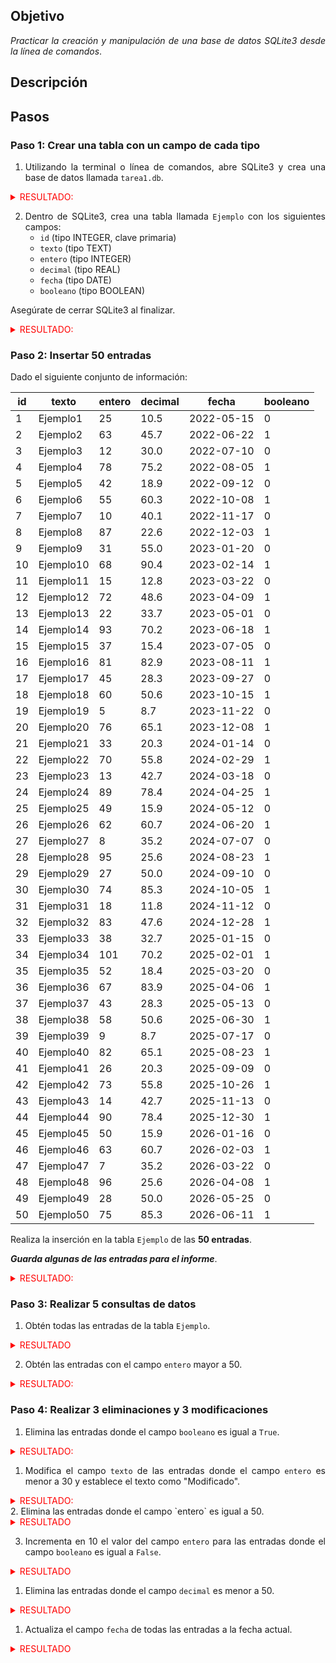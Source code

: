 <div align="justify">

## Objetivo

_Practicar la creación y manipulación de una base de datos SQLite3 desde la línea de comandos_.

## Descripción

## Pasos

### Paso 1: Crear una tabla con un campo de cada tipo

1. Utilizando la terminal o línea de comandos, abre SQLite3 y crea una base de datos llamada `tarea1.db`.

<details>
  <summary style="color: red;">RESULTADO:</summary>

  **jramg23@jramg23-GL62-7QF:~$ ls**
  **base-de-datos.db  Descargas  Documentos  Escritorio  Imágenes  Música  Plantillas  Público  snap  Vídeos**

  **jramg23@jramg23-GL62-7QF:~$ sqlite3 tarea1.db**
</details>


2. Dentro de SQLite3, crea una tabla llamada `Ejemplo` con los siguientes campos:
    - `id` (tipo INTEGER, clave primaria)
    - `texto` (tipo TEXT)
    - `entero` (tipo INTEGER)
    - `decimal` (tipo REAL)
    - `fecha` (tipo DATE)
    - `booleano` (tipo BOOLEAN)

Asegúrate de cerrar SQLite3 al finalizar.

<details>
  <summary style="color: red;">RESULTADO:</summary>

jramg23@jramg23-GL62-7QF:~$ ls
base-de-datos.db  Descargas  Documentos  Escritorio  Imágenes  Música  Plantillas  Público  snap  Vídeos

**sqlite> create table ejemplo( id integer primary key, texto text, entero integer, decimal real, fecha date, booleano boolean);**

</details>

### Paso 2: Insertar 50 entradas

Dado el siguiente conjunto de información:

| id |   texto    | entero | decimal |    fecha    | booleano |
|----|------------|--------|---------|-------------|----------|
| 1  | Ejemplo1    | 25     | 10.5    | 2022-05-15  | 0        |
| 2  | Ejemplo2    | 63     | 45.7    | 2022-06-22  | 1        |
| 3  | Ejemplo3    | 12     | 30.0    | 2022-07-10  | 0        |
| 4  | Ejemplo4    | 78     | 75.2    | 2022-08-05  | 1        |
| 5  | Ejemplo5    | 42     | 18.9    | 2022-09-12  | 0        |
| 6  | Ejemplo6    | 55     | 60.3    | 2022-10-08  | 1        |
| 7  | Ejemplo7    | 10     | 40.1    | 2022-11-17  | 0        |
| 8  | Ejemplo8    | 87     | 22.6    | 2022-12-03  | 1        |
| 9  | Ejemplo9    | 31     | 55.0    | 2023-01-20  | 0        |
| 10 | Ejemplo10   | 68     | 90.4    | 2023-02-14  | 1        |
| 11 | Ejemplo11   | 15     | 12.8    | 2023-03-22  | 0        |
| 12 | Ejemplo12   | 72     | 48.6    | 2023-04-09  | 1        |
| 13 | Ejemplo13   | 22     | 33.7    | 2023-05-01  | 0        |
| 14 | Ejemplo14   | 93     | 70.2    | 2023-06-18  | 1        |
| 15 | Ejemplo15   | 37     | 15.4    | 2023-07-05  | 0        |
| 16 | Ejemplo16   | 81     | 82.9    | 2023-08-11  | 1        |
| 17 | Ejemplo17   | 45     | 28.3    | 2023-09-27  | 0        |
| 18 | Ejemplo18   | 60     | 50.6    | 2023-10-15  | 1        |
| 19 | Ejemplo19   | 5      | 8.7     | 2023-11-22  | 0        |
| 20 | Ejemplo20   | 76     | 65.1    | 2023-12-08  | 1        |
| 21 | Ejemplo21   | 33     | 20.3    | 2024-01-14  | 0        |
| 22 | Ejemplo22   | 70     | 55.8    | 2024-02-29  | 1        |
| 23 | Ejemplo23   | 13     | 42.7    | 2024-03-18  | 0        |
| 24 | Ejemplo24   | 89     | 78.4    | 2024-04-25  | 1        |
| 25 | Ejemplo25   | 49     | 15.9    | 2024-05-12  | 0        |
| 26 | Ejemplo26   | 62     | 60.7    | 2024-06-20  | 1        |
| 27 | Ejemplo27   | 8      | 35.2    | 2024-07-07  | 0        |
| 28 | Ejemplo28   | 95     | 25.6    | 2024-08-23  | 1        |
| 29 | Ejemplo29   | 27     | 50.0    | 2024-09-10  | 0        |
| 30 | Ejemplo30   | 74     | 85.3    | 2024-10-05  | 1        |
| 31 | Ejemplo31   | 18     | 11.8    | 2024-11-12  | 0        |
| 32 | Ejemplo32   | 83     | 47.6    | 2024-12-28  | 1        |
| 33 | Ejemplo33   | 38     | 32.7    | 2025-01-15  | 0        |
| 34 | Ejemplo34   | 101    | 70.2    | 2025-02-01  | 1        |
| 35 | Ejemplo35   | 52     | 18.4    | 2025-03-20  | 0        |
| 36 | Ejemplo36   | 67     | 83.9    | 2025-04-06  | 1        |
| 37 | Ejemplo37   | 43     | 28.3    | 2025-05-13  | 0        |
| 38 | Ejemplo38   | 58     | 50.6    | 2025-06-30  | 1        |
| 39 | Ejemplo39   | 9      | 8.7     | 2025-07-17  | 0        |
| 40 | Ejemplo40   | 82     | 65.1    | 2025-08-23  | 1        |
| 41 | Ejemplo41   | 26     | 20.3    | 2025-09-09  | 0        |
| 42 | Ejemplo42   | 73     | 55.8    | 2025-10-26  | 1        |
| 43 | Ejemplo43   | 14     | 42.7    | 2025-11-13  | 0        |
| 44 | Ejemplo44   | 90     | 78.4    | 2025-12-30  | 1        |
| 45 | Ejemplo45   | 50     | 15.9    | 2026-01-16  | 0        |
| 46 | Ejemplo46   | 63     | 60.7    | 2026-02-03  | 1        |
| 47 | Ejemplo47   | 7      | 35.2    | 2026-03-22  | 0        |
| 48 | Ejemplo48   | 96     | 25.6    | 2026-04-08  | 1        |
| 49 | Ejemplo49   | 28     | 50.0    | 2026-05-25  | 0        |
| 50 | Ejemplo50   | 75     | 85.3    | 2026-06-11  | 1        |

Realiza la inserción en la tabla `Ejemplo` de las __50 entradas__.

___Guarda algunas de las entradas para el informe___.

<details>
  <summary style="color: red;"> RESULTADO: </summary>

**sqlite> insert into ejemplo(id, texto, entero, decimal, fecha, booleano) values ( 1, 'Ejemplo1',25,10.5,'2022-05-15',0);**

En este caso podria no dar el ID ya que es autoincrmentable y no hace falta insertarlo.

| id |  texto   | entero | decimal |   fecha    | booleano |
|----|-----------|-------|---------|------------|----------|
| 1  | Ejemplo1 | 25     | 10.5    | 2022-05-15 | 0        |


**sqlite> INSERT INTO ejemplo (texto, entero, decimal, fecha, booleano)
VALUES ('ejemplo2', 25, 45.7, '2022-06-22', 1);
sqlite> select * from ejemplo;**

| id |  texto   | entero | decimal |   fecha    | booleano |
|----|----------|--------|---------|------------|----------|
| 1  | Ejemplo1 | 25     | 10.5    | 2022-05-15 | 0        |
| 2  | ejemplo2 | 25     | 45.7    | 2022-06-22 | 1        |

**sqlite> INSERT INTO ejemplo ( texto, entero, decimal, fecha, booleano)
   ...> VALUES ( 'Ejemplo3', 12, 30.0, '2022-07-10',0);
sqlite> SELECT * FROM ejemplo;**

| id |  texto   | entero | decimal |   fecha    | booleano |
|----|----------|--------|---------|------------|----------|
| 1  | Ejemplo1 | 25     | 10.5    | 2022-05-15 | 0        |
| 2  | ejemplo2 | 25     | 45.7    | 2022-06-22 | 1        |
| 3  | Ejemplo3 | 12     | 30.0    | 2022-07-10 | 0        |

**sqlite> INSERT INTO ejemplo ( texto, entero, decimal, fecha, booleano)
   ...> VALUES ( 'Ejemplo4', 78, 75.2, '2022-08-05', 1),
   ...> ('Ejemplo5', 42, 18.9, '2022-09-12',0);
sqlite> SELECT * FROM ejemplo;**

| id |  texto   | entero | decimal |   fecha    | booleano |
|----|----------|--------|---------|------------|----------|
| 1  | Ejemplo1 | 25     | 10.5    | 2022-05-15 | 0        |
| 2  | ejemplo2 | 25     | 45.7    | 2022-06-22 | 1        |
| 3  | Ejemplo3 | 12     | 30.0    | 2022-07-10 | 0        |
| 4  | Ejemplo4 | 78     | 75.2    | 2022-08-05 | 1        |
| 5  | Ejemplo5 | 42     | 18.9    | 2022-09-12 | 0        |

sqlite> 

**sqlite> INSERT INTO ejemplo (texto, entero, decimal, fecha, booleano)
VALUES 
('Ejemplo6', 55, 60.3, '2022-10-08', 1),
('Ejemplo7', 10, 40.1, '2022-11-17', 0),
('Ejemplo8', 87, 22.6, '2022-12-03', 1),
('Ejemplo9', 31, 55.0, '2023-02-14', 0),
('Ejemplo10', 68, 90.4, '2023-02-14', NULL);
sqlite> SELECT * FROM ejemplo;**

| id |   texto   | entero | decimal |   fecha    | booleano |
|----|-----------|--------|---------|------------|----------|
| 1  | Ejemplo1  | 25     | 10.5    | 2022-05-15 | 0        |
| 2  | ejemplo2  | 25     | 45.7    | 2022-06-22 | 1        |
| 3  | Ejemplo3  | 12     | 30.0    | 2022-07-10 | 0        |
| 4  | Ejemplo4  | 78     | 75.2    | 2022-08-05 | 1        |
| 5  | Ejemplo5  | 42     | 18.9    | 2022-09-12 | 0        |
| 6  | Ejemplo6  | 55     | 60.3    | 2022-10-08 | 1        |
| 7  | Ejemplo7  | 10     | 40.1    | 2022-11-17 | 0        |
| 8  | Ejemplo8  | 87     | 22.6    | 2022-12-03 | 1        |
| 9  | Ejemplo9  | 31     | 55.0    | 2023-02-14 | 0        |
| 10 | Ejemplo10 | 68     | 90.4    | 2023-02-14 |          |



</details>



### Paso 3: Realizar 5 consultas de datos

1. Obtén todas las entradas de la tabla `Ejemplo`.

<details>
  <summary style="color: red;"> RESULTADO </summary>

**sqlite> SELECT texto FROM ejemplo;**
**1**
|   texto   |
|-----------|
| Ejemplo1  |
| ejemplo2  |
| Ejemplo3  |
| Ejemplo4  |
| Ejemplo5  |
| Ejemplo6  |
| Ejemplo7  |
| Ejemplo8  |
| Ejemplo9  |
| Ejemplo10 |

sqlite> 

**2**

**sqlite> SELECT id,texto FROM ejemplo;**

| id |   texto   |
|----|-----------|
| 1  | Ejemplo1  |
| 2  | ejemplo2  |
| 3  | Ejemplo3  |
| 4  | Ejemplo4  |
| 5  | Ejemplo5  |
| 6  | Ejemplo6  |
| 7  | Ejemplo7  |
| 8  | Ejemplo8  |
| 9  | Ejemplo9  |
| 10 | Ejemplo10 |

sqlite> 

**3**
**sqlite> SELECT * FROM ejemplo
   ...> WHERE booleano = 1;**

| id |  texto   | entero | decimal |   fecha    | booleano |
|----|----------|--------|---------|------------|----------|
| 2  | ejemplo2 | 25     | 45.7    | 2022-06-22 | 1        |
| 4  | Ejemplo4 | 78     | 75.2    | 2022-08-05 | 1        |
| 6  | Ejemplo6 | 55     | 60.3    | 2022-10-08 | 1        |
| 8  | Ejemplo8 | 87     | 22.6    | 2022-12-03 | 1        |

sqlite> 

**4**
**sqlite> SELECT * FROM ejemplo 
   ...> WHERE booleano is null;**

| id |   texto   | entero | decimal |   fecha    | booleano |
|----|-----------|--------|---------|------------|----------|
| 10 | Ejemplo10 | 68     | 90.4    | 2023-02-14 |          |

sqlite> 

**5**
**sqlite> SELECT * FROM ejemplo;**

| id |   texto   | entero | decimal |   fecha    | booleano |
|----|-----------|--------|---------|------------|----------|
| 1  | Ejemplo1  | 25     | 10.5    | 2022-05-15 | 0        |
| 2  | ejemplo2  | 25     | 45.7    | 2022-06-22 | 1        |
| 3  | Ejemplo3  | 12     | 30.0    | 2022-07-10 | 0        |
| 4  | Ejemplo4  | 78     | 75.2    | 2022-08-05 | 1        |
| 5  | Ejemplo5  | 42     | 18.9    | 2022-09-12 | 0        |
| 6  | Ejemplo6  | 55     | 60.3    | 2022-10-08 | 1        |
| 7  | Ejemplo7  | 10     | 40.1    | 2022-11-17 | 0        |
| 8  | Ejemplo8  | 87     | 22.6    | 2022-12-03 | 1        |
| 9  | Ejemplo9  | 31     | 55.0    | 2023-02-14 | 0        |
| 10 | Ejemplo10 | 68     | 90.4    | 2023-02-14 |          |
</details>

2. Obtén las entradas con el campo `entero` mayor a 50.

<details>
  <summary style="color: red;">RESULTADO:</summary>

 **sqlite> SELECT * FROM ejemplo
   ...> WHERE entero > 50;**

| id |   texto   | entero | decimal |   fecha    | booleano |
|----|-----------|--------|---------|------------|----------|
| 4  | Ejemplo4  | 78     | 75.2    | 2022-08-05 | 1        |
| 6  | Ejemplo6  | 55     | 60.3    | 2022-10-08 | 1        |
| 8  | Ejemplo8  | 87     | 22.6    | 2022-12-03 | 1        |
| 10 | Ejemplo10 | 68     | 90.4    | 2023-02-14 |          |

sqlite> 

 
</details>




### Paso 4: Realizar 3 eliminaciones y 3 modificaciones

1. Elimina las entradas donde el campo `booleano` es igual a `True`.

<details>
  <summary style="color: red;">RESULTADO:</summary>

 sqlite> SELECT * FROM ejemplo;

| id |   texto   | entero | decimal |   fecha    | booleano |
|----|-----------|--------|---------|------------|----------|
| 1  | Ejemplo1  | 25     | 10.5    | 2022-05-15 | 0        |
| 2  | ejemplo2  | 25     | 45.7    | 2022-06-22 | 1        |
| 3  | Ejemplo3  | 12     | 30.0    | 2022-07-10 | 0        |
| 4  | Ejemplo4  | 78     | 75.2    | 2022-08-05 | 1        |
| 5  | Ejemplo5  | 42     | 18.9    | 2022-09-12 | 0        |
| 6  | Ejemplo6  | 55     | 60.3    | 2022-10-08 | 1        |
| 7  | Ejemplo7  | 10     | 40.1    | 2022-11-17 | 0        |
| 8  | Ejemplo8  | 87     | 22.6    | 2022-12-03 | 1        |
| 9  | Ejemplo9  | 31     | 55.0    | 2023-02-14 | 0        |
| 10 | Ejemplo10 | 68     | 90.4    | 2023-02-14 |          |

**sqlite> DELETE FROM ejemplo 
   ...> WHERE booleano IS TRUE;
sqlite> SELECT * FROM ejemplo;**

| id |   texto   | entero | decimal |   fecha    | booleano |
|----|-----------|--------|---------|------------|----------|
| 1  | Ejemplo1  | 25     | 10.5    | 2022-05-15 | 0        |
| 3  | Ejemplo3  | 12     | 30.0    | 2022-07-10 | 0        |
| 5  | Ejemplo5  | 42     | 18.9    | 2022-09-12 | 0        |
| 7  | Ejemplo7  | 10     | 40.1    | 2022-11-17 | 0        |
| 9  | Ejemplo9  | 31     | 55.0    | 2023-02-14 | 0        |
| 10 | Ejemplo10 | 68     | 90.4    | 2023-02-14 |          |



sqlite> 
</details>

1. Modifica el campo `texto` de las entradas donde el campo `entero` es menor a 30 y establece el texto como "Modificado".
<details>
  <summary style="color: red;">RESULTADO:</summary>

  **sqlite> SELECT * FROM ejemplo;**

| id |   texto   | entero | decimal |   fecha    | booleano |
|----|-----------|--------|---------|------------|----------|
| 1  | Ejemplo1  | 25     | 10.5    | 2022-05-15 | 0        |
| 3  | Ejemplo3  | 12     | 30.0    | 2022-07-10 | 0        |
| 5  | Ejemplo5  | 42     | 18.9    | 2022-09-12 | 0        |
| 7  | Ejemplo7  | 10     | 40.1    | 2022-11-17 | 0        |
| 9  | Ejemplo9  | 31     | 55.0    | 2023-02-14 | 0        |
| 10 | Ejemplo10 | 68     | 90.4    | 2023-02-14 |          |

**sqlite> UPDATE ejemplo SET texto='MODIFICADO' 
   ...> WHERE entero < 30;
sqlite> SELECT * FROM ejemplo;**

| id |   texto    | entero | decimal |   fecha    | booleano |
|----|------------|--------|---------|------------|----------|
| 1  | MODIFICADO | 25     | 10.5    | 2022-05-15 | 0        |
| 3  | MODIFICADO | 12     | 30.0    | 2022-07-10 | 0        |
| 5  | Ejemplo5   | 42     | 18.9    | 2022-09-12 | 0        |
| 7  | MODIFICADO | 10     | 40.1    | 2022-11-17 | 0        |
| 9  | Ejemplo9   | 31     | 55.0    | 2023-02-14 | 0        |
| 10 | Ejemplo10  | 68     | 90.4    | 2023-02-14 |          |

</details>
2. Elimina las entradas donde el campo `entero` es igual a 50.
<details>
<summary style="color: red;">RESULTADO</summary>
sqlite> select * from ejemplo;

| id |   texto    | entero | decimal |   fecha    | booleano |
|----|------------|--------|---------|------------|----------|
| 1  | MODIFICADO | 25     | 10.5    | 2022-05-15 | 0        |
| 3  | MODIFICADO | 12     | 30.0    | 2022-07-10 | 0        |
| 5  | Ejemplo5   | 42     | 18.9    | 2022-09-12 | 0        |
| 7  | MODIFICADO | 10     | 40.1    | 2022-11-17 | 0        |
| 9  | Ejemplo9   | 31     | 55.0    | 2023-02-14 | 0        |
| 10 | Ejemplo10  | 68     | 90.4    | 2023-02-14 |          |
| 11 | Ejemplo50  | 75     | 85.3    | 2026-06-11 | 1        |
| 12 | Ejemplo50  | 50     | 85.3    | 2026-06-11 | 1        |

sqlite> delete from ejemplo
   ...> where entero = 50;
sqlite> select * from ejemplo;

| id |   texto    | entero | decimal |   fecha    | booleano |
|----|------------|--------|---------|------------|----------|
| 1  | MODIFICADO | 25     | 10.5    | 2022-05-15 | 0        |
| 3  | MODIFICADO | 12     | 30.0    | 2022-07-10 | 0        |
| 5  | Ejemplo5   | 42     | 18.9    | 2022-09-12 | 0        |
| 7  | MODIFICADO | 10     | 40.1    | 2022-11-17 | 0        |
| 9  | Ejemplo9   | 31     | 55.0    | 2023-02-14 | 0        |
| 10 | Ejemplo10  | 68     | 90.4    | 2023-02-14 |          |
| 11 | Ejemplo50  | 75     | 85.3    | 2026-06-11 | 1        |

</details>

3. Incrementa en 10 el valor del campo `entero` para las entradas donde el campo `booleano` es igual a `False`.

<details>
<summary style="color: red;">RESULTADO</summary>

**sqlite> select * from ejemplo;**

| id |   texto    | entero | decimal |   fecha    | booleano |
|----|------------|--------|---------|------------|----------|
| 1  | MODIFICADO | 25     | 10.5    | 2022-05-15 | 0        |
| 3  | MODIFICADO | 12     | 30.0    | 2022-07-10 | 0        |
| 5  | Ejemplo5   | 42     | 18.9    | 2022-09-12 | 0        |
| 7  | MODIFICADO | 10     | 40.1    | 2022-11-17 | 0        |
| 9  | Ejemplo9   | 31     | 55.0    | 2023-02-14 | 0        |
| 10 | Ejemplo10  | 68     | 90.4    | 2023-02-14 |          |
| 11 | Ejemplo50  | 75     | 85.3    | 2026-06-11 | 1        |

sqlite>
**sqlite> update ejemplo set entero = ('entero' + 10)
   ...> where booleano is false;
sqlite> select * from ejemplo;**

| id |   texto    | entero | decimal |   fecha    | booleano |
|----|------------|--------|---------|------------|----------|
| 1  | MODIFICADO | 10     | 10.5    | 2022-05-15 | 0        |
| 3  | MODIFICADO | 10     | 30.0    | 2022-07-10 | 0        |
| 5  | Ejemplo5   | 10     | 18.9    | 2022-09-12 | 0        |
| 7  | MODIFICADO | 10     | 40.1    | 2022-11-17 | 0        |
| 9  | Ejemplo9   | 10     | 55.0    | 2023-02-14 | 0        |
| 10 | Ejemplo10  | 68     | 90.4    | 2023-02-14 |          |
| 11 | Ejemplo50  | 75     | 85.3    | 2026-06-11 | 1        |
** El problema que tuve es que  coloque el campo entero entre comillas y lo toma como si fuera texto y lo que me hizo fue modificar todo el campo y darle el valor de 10. Lo intento de nuevo.**

**sqlite> update ejemplo set entero = entero +10
   ...> where booleano = false;
sqlite> select * from ejemplo;**

| id |   texto    | entero | decimal |   fecha    | booleano |
|----|------------|--------|---------|------------|----------|
| 1  | MODIFICADO | 20     | 10.5    | 2022-05-15 | 0        |
| 3  | MODIFICADO | 20     | 30.0    | 2022-07-10 | 0        |
| 5  | Ejemplo5   | 20     | 18.9    | 2022-09-12 | 0        |
| 7  | MODIFICADO | 20     | 40.1    | 2022-11-17 | 0        |
| 9  | Ejemplo9   | 20     | 55.0    | 2023-02-14 | 0        |
| 10 | Ejemplo10  | 68     | 90.4    | 2023-02-14 |          |
| 11 | Ejemplo50  | 75     | 85.3    | 2026-06-11 | 1        |

**aqui los valores si cambiaron todo**
</details>


1. Elimina las entradas donde el campo `decimal` es menor a 50.
   
<details>
<summary style="color: red;"> RESULTADO </summary>
**sqlite> select * from ejemplo;**

| id |   texto    | entero | decimal |   fecha    | booleano |
|----|------------|--------|---------|------------|----------|
| 1  | MODIFICADO | 20     | 10.5    | 2022-05-15 | 0        |
| 3  | MODIFICADO | 20     | 30.0    | 2022-07-10 | 0        |
| 5  | Ejemplo5   | 20     | 18.9    | 2022-09-12 | 0        |
| 7  | MODIFICADO | 20     | 40.1    | 2022-11-17 | 0        |
| 9  | Ejemplo9   | 20     | 55.0    | 2023-02-14 | 0        |
| 10 | Ejemplo10  | 68     | 90.4    | 2023-02-14 |          |
| 11 | Ejemplo50  | 75     | 50.0    | 2026-06-11 | 1        |

sqlite> delete from ejemplo
   ...> where decimal < 50;
sqlite> select * from ejemplo; 

| id |   texto   | entero | decimal |   fecha    | booleano |
|----|-----------|--------|---------|------------|----------|
| 9  | Ejemplo9  | 20     | 55.0    | 2023-02-14 | 0        |
| 10 | Ejemplo10 | 68     | 90.4    | 2023-02-14 |          |
| 11 | Ejemplo50 | 75     | 50.0    | 2026-06-11 | 1        |

sqlite> 
</details>

1. Actualiza el campo `fecha` de todas las entradas a la fecha actual.
<details>
<summary style="color: red;"> RESULTADO </summary>
**sqlite> select * from ejemplo;**

| id |   texto   | entero | decimal |   fecha    | booleano |
|----|-----------|--------|---------|------------|----------|
| 9  | Ejemplo9  | 20     | 55.0    | 2023-02-14 | 0        |
| 10 | Ejemplo10 | 68     | 90.4    | 2023-02-14 |          |
| 11 | Ejemplo50 | 75     | 50.0    | 2026-06-11 | 1        |

**sqlite> update ejemplo set fecha = '2025-03-14';
sqlite> select * from ejemplo;**

| id |   texto   | entero | decimal |   fecha    | booleano |
|----|-----------|--------|---------|------------|----------|
| 9  | Ejemplo9  | 20     | 55.0    | 2025-03-14 | 0        |
| 10 | Ejemplo10 | 68     | 90.4    | 2025-03-14 |          |
| 11 | Ejemplo50 | 75     | 50.0    | 2025-03-14 | 1        |

sqlite> 


</details>






</div>